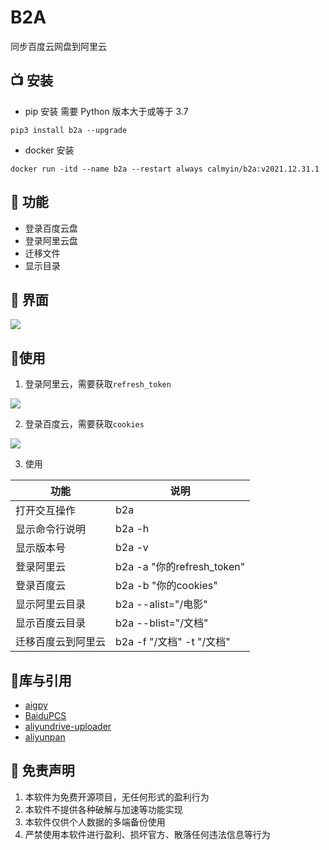 # B2A
同步百度云网盘到阿里云

## 📺 安装 
- pip 安装
需要 Python 版本大于或等于 3.7
```shell
pip3 install b2a --upgrade
```
- docker 安装
```
docker run -itd --name b2a --restart always calmyin/b2a:v2021.12.31.1
```

## 🤖 功能

- 登录百度云盘
- 登录阿里云盘
- 迁移文件
- 显示目录

## 💽 界面

![](https://raw.githubusercontent.com/yaronzz/BaiduYunToAliYun/main/image/1.png)

## 🎄使用

1. 登录阿里云，需要获取`refresh_token`

![](https://raw.githubusercontent.com/yaronzz/BaiduYunToAliYun/main/image/2.png)

2. 登录百度云，需要获取`cookies`

![](https://raw.githubusercontent.com/yaronzz/BaiduYunToAliYun/main/image/3.png)

3. 使用

| 功能               | 说明                       |
| ------------------ | -------------------------- |
| 打开交互操作       | b2a                        |
| 显示命令行说明     | b2a -h                     |
| 显示版本号         | b2a -v                     |
| 登录阿里云         | b2a -a "你的refresh_token" |
| 登录百度云         | b2a -b "你的cookies"       |
| 显示阿里云目录     | b2a --alist="/电影"        |
| 显示百度云目录     | b2a --blist="/文档"        |
| 迁移百度云到阿里云 | b2a -f "/文档" -t "/文档"  |

## 🎨库与引用

- [aigpy](https://github.com/yaronzz/AIGPY)
- [BaiduPCS](https://github.com/PeterDing/BaiduPCS-Py)
- [aliyundrive-uploader](https://github.com/Hidove/aliyundrive-uploader)
- [aliyunpan](https://github.com/wxy1343/aliyunpan)

## 📜 免责声明 
1. 本软件为免费开源项目，无任何形式的盈利行为
2. 本软件不提供各种破解与加速等功能实现
3. 本软件仅供个人数据的多端备份使用
4. 严禁使用本软件进行盈利、损坏官方、散落任何违法信息等行为
